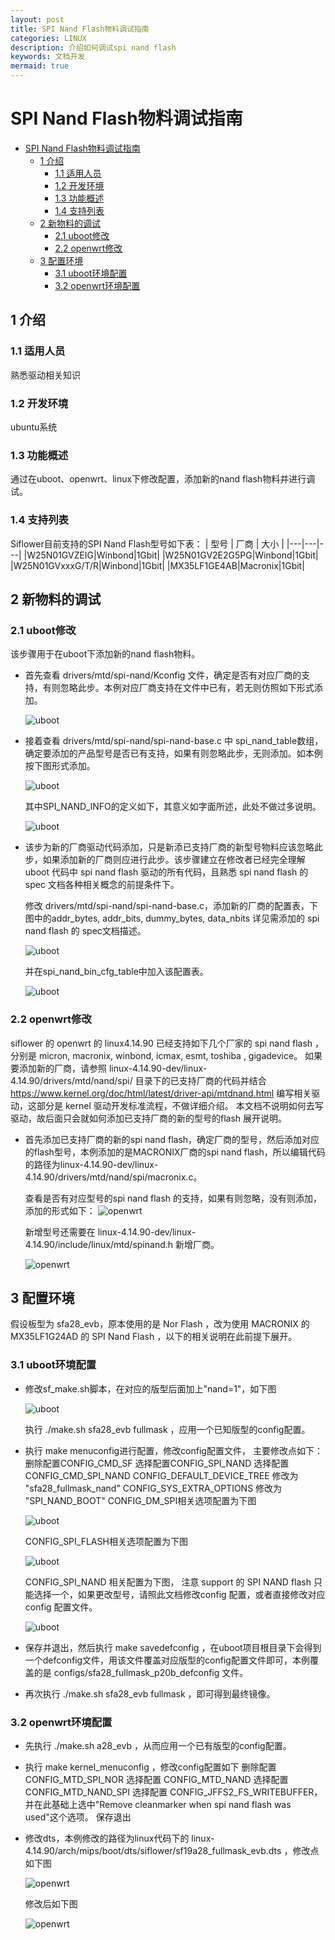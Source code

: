 ```yaml
---
layout: post
title: SPI Nand Flash物料调试指南
categories: LINUX
description: 介绍如何调试spi nand flash
keywords: 文档开发
mermaid: true
---
```


# SPI Nand Flash物料调试指南

<!-- @import "[TOC]" {cmd="toc" depthFrom=1 depthTo=6 orderedList=false} -->

<!-- code_chunk_output -->

- [SPI Nand Flash物料调试指南](#spi-nand-flash物料调试指南)
  - [1 介绍](#1-介绍)
    - [1.1 适用人员](#11-适用人员)
    - [1.2 开发环境](#12-开发环境)
    - [1.3 功能概述](#13-功能概述)
    - [1.4 支持列表](#14-支持列表)
  - [2 新物料的调试](#2-新物料的调试)
    - [2.1 uboot修改](#21-uboot修改)
    - [2.2 openwrt修改](#22-openwrt修改)
  - [3 配置环境](#3-配置环境)
    - [3.1 uboot环境配置](#31-uboot环境配置)
    - [3.2 openwrt环境配置](#32-openwrt环境配置)

<!-- /code_chunk_output -->

## 1 介绍
### 1.1 适用人员

熟悉驱动相关知识

### 1.2 开发环境

ubuntu系统

### 1.3 功能概述

通过在uboot、openwrt、linux下修改配置，添加新的nand flash物料并进行调试。

### 1.4 支持列表

Siflower目前支持的SPI Nand Flash型号如下表：
| 型号 | 厂商 | 大小 |
|---|---|---|
|W25N01GVZEIG|Winbond|1Gbit|
|W25N01GV2E2G5PG|Winbond|1Gbit|
|W25N01GVxxxG/T/R|Winbond|1Gbit|
|MX35LF1GE4AB|Macronix|1Gbit|

## 2 新物料的调试
### 2.1 uboot修改

该步骤用于在uboot下添加新的nand flash物料。
* 首先查看 drivers/mtd/spi-nand/Kconfig 文件，确定是否有对应厂商的支持，有则忽略此步。本例对应厂商支持在文件中已有，若无则仿照如下形式添加。 

  ![uboot](/assets/images/bsp/Kconfig.png)

* 接着查看 drivers/mtd/spi-nand/spi-nand-base.c 中 spi_nand_table数组，确定要添加的产品型号是否已有支持，如果有则忽略此步，无则添加。如本例按下图形式添加。
  
  ![uboot](/assets/images/bsp/nand_table.png)
  
  其中SPI_NAND_INFO的定义如下，其意义如字面所述，此处不做过多说明。

  ![uboot](/assets/images/bsp/spi_nand_info.png)

* 该步为新的⼚商驱动代码添加，只是新添已⽀持⼚商的新型号物料应该忽略此步，如果添加新的⼚商则应进⾏此步。该步骤建⽴在修改者已经完全理解 uboot 代码中 spi nand flash 驱动的所有代码，且熟悉 spi nand flash 的 spec ⽂档各种相关概念的前提条件下。

  修改 drivers/mtd/spi-nand/spi-nand-base.c，添加新的厂商的配置表，下图中的addr_bytes, addr_bits, dummy_bytes, data_nbits 详⻅需添加的 spi nand flash 的 spec⽂档描述。

  ![uboot](/assets/images/bsp/macronix-table.png)

   并在spi_nand_bin_cfg_table中加入该配置表。

  ![uboot](/assets/images/bsp/spi_nand_bind_cfg_table.png)

### 2.2 openwrt修改

siflower 的 openwrt 的 linux4.14.90 已经⽀持如下⼏个⼚家的 spi nand flash ，分别是 micron, macronix, winbond, icmax, esmt, toshiba , gigadevice。
如果要添加新的⼚商，请参照 linux-4.14.90-dev/linux-4.14.90/drivers/mtd/nand/spi/ ⽬录下的已⽀持⼚商的代码并结合 https://www.kernel.org/doc/html/latest/driver-api/mtdnand.html 编写相关驱动，这部分是 kernel 驱动开发标准流程，不做详细介绍。
本⽂档不说明如何去写驱动，故后⾯只会就如何添加已⽀持⼚商的新的型号的flash 展开说明。

* 首先添加已支持厂商的新的spi nand flash，确定厂商的型号，然后添加对应的flash型号，本例添加的是MACRONIX厂商的spi nand flash，所以编辑代码的路径为linux-4.14.90-dev/linux-4.14.90/drivers/mtd/nand/spi/macronix.c。
  
  查看是否有对应型号的spi nand flash 的支持，如果有则忽略，没有则添加，添加的形式如下：
  ![openwrt](/assets/images/bsp/macronix_spinand.png)

  新增型号还需要在 linux-4.14.90-dev/linux-4.14.90/include/linux/mtd/spinand.h 新增厂商。

  ![openwrt](/assets/images/bsp/spi-nand-manufacturers.png)

## 3 配置环境

假设板型为 sfa28_evb，原本使⽤的是 Nor Flash ，改为使⽤ MACRONIX 的MX35LF1G24AD 的 SPI Nand Flash ，以下的相关说明在此前提下展开。

### 3.1 uboot环境配置

* 修改sf_make.sh脚本，在对应的版型后面加上"nand=1"，如下图
  
  ![uboot](/assets/images/bsp/sf_make.png)

  执行 ./make.sh sfa28_evb fullmask ，应用一个已知版型的config配置。
* 执行 make menuconfig进行配置，修改config配置文件， 主要修改点如下：
  删除配置CONFIG_CMD_SF
  选择配置CONFIG_SPI_NAND
  选择配置CONFIG_CMD_SPI_NAND
  CONFIG_DEFAULT_DEVICE_TREE 修改为 "sfa28_fullmask_nand"
  CONFIG_SYS_EXTRA_OPTIONS 修改为 "SPI_NAND_BOOT"
  CONFIG_DM_SPI相关选项配置为下图

  ![uboot](/assets/images/bsp/dm_spi.png)

  CONFIG_SPI_FLASH相关选项配置为下图

  ![uboot](/assets/images/bsp/spi_flash.png)

  CONFIG_SPI_NAND 相关配置为下图， 注意 support 的 SPI NAND flash 只能选择⼀个，如果更改型号，请照此⽂档修改config 配置，或者直接修改对应config 配置⽂件。

  ![uboot](/assets/images/bsp/config_spi_nand.png)

* 保存并退出，然后执行 make savedefconfig ，在uboot项目根目录下会得到一个defconfig文件，用该文件覆盖对应版型的config配置文件即可，本例覆盖的是 configs/sfa28_fullmask_p20b_defconfig 文件。
* 再次执行 ./make.sh sfa28_evb fullmask ，即可得到最终镜像。
 
### 3.2 openwrt环境配置

* 先执行 ./make.sh a28_evb ，从而应用一个已有版型的config配置。
* 执行 make kernel_menuconfig ，修改config配置如下
  删除配置CONFIG_MTD_SPI_NOR
  选择配置 CONFIG_MTD_NAND
  选择配置 CONFIG_MTD_NAND_SPI
  选择配置 CONFIG_JFFS2_FS_WRITEBUFFER，并在此基础上选中"Remove cleanmarker when spi nand flash was used"这个选项。
  保存退出
* 修改dts，本例修改的路径为linux代码下的 linux-4.14.90/arch/mips/boot/dts/siflower/sf19a28_fullmask_evb.dts ，修改点如下图
  
  ![openwrt](/assets/images/bsp/dts.png)

   修改后如下图

  ![openwrt](/assets/images/bsp/dts-new.png)
